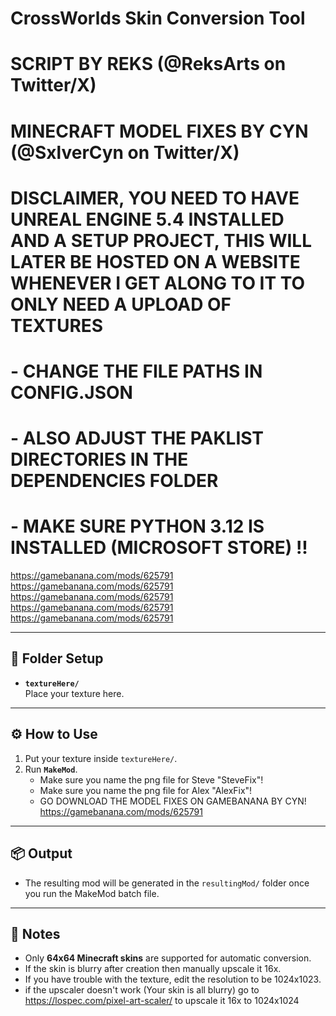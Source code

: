 # CrossWorlds Skin Conversion Tool
# SCRIPT BY REKS (@ReksArts on Twitter/X)
# MINECRAFT MODEL FIXES BY CYN (@SxlverCyn on Twitter/X)

# DISCLAIMER, YOU NEED TO HAVE UNREAL ENGINE 5.4 INSTALLED AND A SETUP PROJECT, THIS WILL LATER BE HOSTED ON A WEBSITE WHENEVER I GET ALONG TO IT TO ONLY NEED A UPLOAD OF TEXTURES
# - CHANGE THE FILE PATHS IN CONFIG.JSON
# - ALSO ADJUST THE PAKLIST DIRECTORIES IN THE DEPENDENCIES FOLDER
# - MAKE SURE PYTHON 3.12 IS INSTALLED (MICROSOFT STORE) !!
https://gamebanana.com/mods/625791
https://gamebanana.com/mods/625791
https://gamebanana.com/mods/625791
https://gamebanana.com/mods/625791
https://gamebanana.com/mods/625791


---

## 📂 Folder Setup

- **`textureHere/`**  
  Place your texture here.

---

## ⚙️ How to Use

1. Put your texture inside `textureHere/`.
2. Run **`MakeMod`**.  
   - Make sure you name the png file for Steve "SteveFix"!
   - Make sure you name the png file for Alex "AlexFix"!
   - GO DOWNLOAD THE MODEL FIXES ON GAMEBANANA BY CYN! https://gamebanana.com/mods/625791
   

---

## 📦 Output

- The resulting mod will be generated in the `resultingMod/` folder once you run the MakeMod batch file.

---

## 📝 Notes

- Only **64x64 Minecraft skins** are supported for automatic conversion.  
- If the skin is blurry after creation then manually upscale it 16x.
- If you have trouble with the texture, edit the resolution to be 1024x1023.
- if the upscaler doesn't work (Your skin is all blurry) go to https://lospec.com/pixel-art-scaler/ to upscale it 16x to 1024x1024
